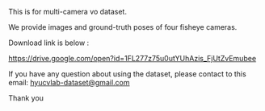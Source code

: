 

This is for multi-camera vo dataset.


We provide images and ground-truth poses of four fisheye cameras.


Download link is below :

https://drive.google.com/open?id=1FL277z75u0utYUhAzis_FjUtZvEmubee



If you have any question about using the dataset, please contact to this email: hyucvlab-dataset@gmail.com


Thank you
